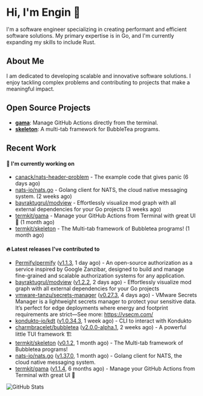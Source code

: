 # Hi, I'm Engin 👋

I'm a software engineer specializing in creating performant and efficient software solutions. My primary expertise is in Go, and I'm currently expanding my skills to include Rust.

## About Me

I am dedicated to developing scalable and innovative software solutions. I enjoy tackling complex problems and contributing to projects that make a meaningful impact.

## Open Source Projects

- [**gama**](https://github.com/termkit/gama): Manage GitHub Actions directly from the terminal.
- [**skeleton**](https://github.com/termkit/skeleton): A multi-tab framework for BubbleTea programs.

## Recent Work

#### 🚧 I'm currently working on

- [canack/nats-header-problem](https://github.com/canack/nats-header-problem) - The example code that gives panic (6 days ago)
- [nats-io/nats.go](https://github.com/nats-io/nats.go) - Golang client for NATS, the cloud native messaging system. (2 weeks ago)
- [bayraktugrul/modview](https://github.com/bayraktugrul/modview) - Effortlessly visualize mod graph with all external dependencies for your Go projects (3 weeks ago)
- [termkit/gama](https://github.com/termkit/gama) - Manage your GitHub Actions from Terminal with great UI 🧪 (1 month ago)
- [termkit/skeleton](https://github.com/termkit/skeleton) - The Multi-tab framework of Bubbletea programs! (1 month ago)

#### 🔥 Latest releases I've contributed to

- [Permify/permify](https://github.com/Permify/permify) ([v1.1.3](https://github.com/Permify/permify/releases/tag/v1.1.3), 1 day ago) - An open-source authorization as a service inspired by Google Zanzibar, designed to build and manage fine-grained and scalable authorization systems for any application.
- [bayraktugrul/modview](https://github.com/bayraktugrul/modview) ([v1.2.2](https://github.com/bayraktugrul/modview/releases/tag/v1.2.2), 2 days ago) - Effortlessly visualize mod graph with all external dependencies for your Go projects
- [vmware-tanzu/secrets-manager](https://github.com/vmware-tanzu/secrets-manager) ([v0.27.3](https://github.com/vmware-tanzu/secrets-manager/releases/tag/v0.27.3), 4 days ago) - VMware Secrets Manager is a lightweight secrets manager to protect your sensitive data. It’s perfect for edge deployments where energy and footprint requirements are strict—See more: https://vsecm.com/
- [kondukto-io/kdt](https://github.com/kondukto-io/kdt) ([v1.0.34.3](https://github.com/kondukto-io/kdt/releases/tag/v1.0.34.3), 1 week ago) - CLI to interact with Kondukto
- [charmbracelet/bubbletea](https://github.com/charmbracelet/bubbletea) ([v2.0.0-alpha.1](https://github.com/charmbracelet/bubbletea/releases/tag/v2.0.0-alpha.1), 2 weeks ago) - A powerful little TUI framework 🏗
- [termkit/skeleton](https://github.com/termkit/skeleton) ([v0.1.2](https://github.com/termkit/skeleton/releases/tag/v0.1.2), 1 month ago) - The Multi-tab framework of Bubbletea programs!
- [nats-io/nats.go](https://github.com/nats-io/nats.go) ([v1.37.0](https://github.com/nats-io/nats.go/releases/tag/v1.37.0), 1 month ago) - Golang client for NATS, the cloud native messaging system.
- [termkit/gama](https://github.com/termkit/gama) ([v1.1.4](https://github.com/termkit/gama/releases/tag/v1.1.4), 6 months ago) - Manage your GitHub Actions from Terminal with great UI 🧪

![GitHub Stats](http://github-profile-summary-cards.vercel.app/api/cards/profile-details?username=canack&theme=gotham)